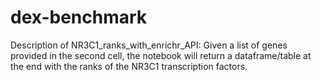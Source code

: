 # dex-benchmark

Description of NR3C1_ranks_with_enrichr_API: Given a list of genes provided in the second cell, the notebook will return a dataframe/table at the end with the ranks of the NR3C1 transcription factors.

